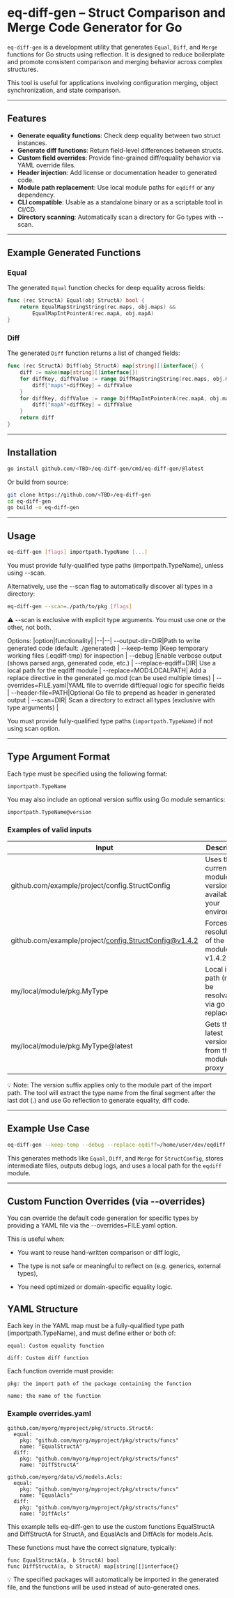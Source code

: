 # eq-diff-gen – Struct Comparison and Merge Code Generator for Go

`eq-diff-gen` is a development utility that generates `Equal`, `Diff`, and `Merge` functions for Go structs using reflection. It is designed to reduce boilerplate and promote consistent comparison and merging behavior across complex structures.

This tool is useful for applications involving configuration merging, object synchronization, and state comparison.

---

## Features

* **Generate equality functions**: Check deep equality between two struct instances.
* **Generate diff functions**: Return field-level differences between structs.
* **Custom field overrides**: Provide fine-grained diff/equality behavior via YAML override files.
* **Header injection**: Add license or documentation header to generated code.
* **Module path replacement**: Use local module paths for `eqdiff` or any dependency.
* **CLI compatible**: Usable as a standalone binary or as a scriptable tool in CI/CD.
* **Directory scanning**: Automatically scan a directory for Go types with --scan.

---

## Example Generated Functions

### Equal

The generated `Equal` function checks for deep equality across fields:

```go
func (rec StructA) Equal(obj StructA) bool {
	return EqualMapStringString(rec.maps, obj.maps) &&
		EqualMapIntPointerA(rec.mapA, obj.mapA)
}
```

### Diff

The generated `Diff` function returns a list of changed fields:

```go
func (rec StructA) Diff(obj StructA) map[string][]interface{} {
	diff := make(map[string][]interface{})
	for diffKey, diffValue := range DiffMapStringString(rec.maps, obj.maps) {
		diff["maps"+diffKey] = diffValue
	}
	for diffKey, diffValue := range DiffMapIntPointerA(rec.mapA, obj.mapA) {
		diff["mapA"+diffKey] = diffValue
	}
	return diff
}
```

---

## Installation

```bash
go install github.com/<TBD>/eq-diff-gen/cmd/eq-diff-gen/@latest
```

Or build from source:

```bash
git clone https://github.com/<TBD>/eq-diff-gen
cd eq-diff-gen
go build -o eq-diff-gen
```

---

## Usage

```bash
eq-diff-gen [flags] importpath.TypeName [...]
```

You must provide fully-qualified type paths (importpath.TypeName), unless using --scan.

Alternatively, use the --scan flag to automatically discover all types in a directory:
```bash
eq-diff-gen --scan=./path/to/pkg [flags]
```
⚠️ --scan is exclusive with explicit type arguments. You must use one or the other, not both.

Options:
|option|functionality|
|--|--|
--output-dir=DIR|Path to write generated code (default: ./generated)  |
--keep-temp	|Keep temporary working files (.eqdiff-tmp) for inspection  |
--debug	|Enable verbose output (shows parsed args, generated code, etc.)  |
--replace-eqdiff=DIR|	Use a local path for the eqdiff module  |
--replace=MOD:LOCALPATH|	Add a replace directive in the generated go.mod (can be used multiple times)  |
--overrides=FILE.yaml|YAML file to override diff/equal logic for specific fields  |
--header-file=PATH|Optional Go file to prepend as header in generated output  |
--scan=DIR|	Scan a directory to extract all types (exclusive with type arguments) |

You must provide fully-qualified type paths (`importpath.TypeName`) if not using scan option.

---
## Type Argument Format

Each type must be specified using the following format:

`importpath.TypeName`

You may also include an optional version suffix using Go module semantics:

`importpath.TypeName@version`

### Examples of valid inputs

|Input	|Description|
|-------|-------------|
|github.com/example/project/config.StructConfig|Uses the current module version available in your environment|
|github.com/example/project/config.StructConfig@v1.4.2|Forces resolution of the module at v1.4.2|
|my/local/module/pkg.MyType|Local import path (must be resolvable via go get or replace)|
|my/local/module/pkg.MyType@latest|Gets the latest version from the module proxy|

💡 Note: The version suffix applies only to the module part of the import path.
The tool will extract the type name from the final segment after the last dot (.) and use Go reflection to generate equality, diff code.

---

## Example Use Case

```bash
eq-diff-gen --keep-temp --debug --replace-eqdiff=/home/user/dev/eqdiff github.com/example/project/config.StructConfig
```

This generates methods like `Equal`, `Diff`, and `Merge` for `StructConfig`, stores intermediate files, outputs debug logs, and uses a local path for the `eqdiff` module.

---
## Custom Function Overrides (via --overrides)

You can override the default code generation for specific types by providing a YAML file via the --overrides=FILE.yaml option.

This is useful when:

* You want to reuse hand-written comparison or diff logic,

* The type is not safe or meaningful to reflect on (e.g. generics, external types),

* You need optimized or domain-specific equality logic.

## YAML Structure

Each key in the YAML map must be a fully-qualified type path (importpath.TypeName), and must define either or both of:

    equal: Custom equality function

    diff: Custom diff function

Each function override must provide:

    pkg: the import path of the package containing the function

    name: the name of the function

### Example overrides.yaml
```
github.com/myorg/myproject/pkg/structs.StructA:
  equal:
    pkg: "github.com/myorg/myproject/pkg/structs/funcs"
    name: "EqualStructA"
  diff:
    pkg: "github.com/myorg/myproject/pkg/structs/funcs"
    name: "DiffStructA"

github.com/myorg/data/v5/models.Acls:
  equal:
    pkg: "github.com/myorg/myproject/pkg/structs/funcs"
    name: "EqualAcls"
  diff:
    pkg: "github.com/myorg/myproject/pkg/structs/funcs"
    name: "DiffAcls"
```
This example tells eq-diff-gen to use the custom functions EqualStructA and DiffStructA for StructA, and EqualAcls and DiffAcls for models.Acls.

These functions must have the correct signature, typically:

`func EqualStructA(a, b StructA) bool`  
`func DiffStructA(a, b StructA) map[string][]interface{}`

💡 The specified packages will automatically be imported in the generated file, and the functions will be used instead of auto-generated ones.